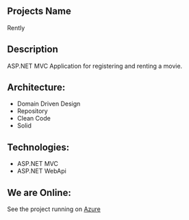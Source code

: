 ## Projects Name
Rently

## Description
ASP.NET MVC Application for registering and renting a movie. 

## Architecture:

- Domain Driven Design
- Repository
- Clean Code
- Solid

## Technologies:

- ASP.NET MVC 
- ASP.NET WebApi 

## We are Online:
See the project running on <a href="https://renlty.azurewebsites.net/" target="_blank">Azure</a>
